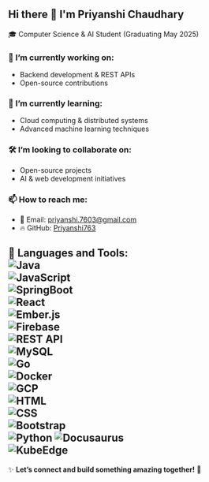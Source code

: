 ## Hi there 👋 I'm Priyanshi Chaudhary  

🎓 Computer Science & AI Student (Graduating May 2025)  

### 🔭 I’m currently working on:  
- Backend development & REST APIs  
- Open-source contributions  

### 🌱 I’m currently learning:  
- Cloud computing & distributed systems  
- Advanced machine learning techniques  

### 🛠️ I’m looking to collaborate on:  
- Open-source projects  
- AI & web development initiatives  

### 📫 How to reach me:  
- 📧 Email: [priyanshi.7603@gmail.com](mailto:priyanshi.7603@gmail.com)  
- 🔥 GitHub: [Priyanshi763](https://github.com/Priyanshi763)  

🚀 Languages and Tools:  
![Java](https://img.shields.io/badge/Java-007396?style=for-the-badge&logo=java&logoColor=white)  
![JavaScript](https://img.shields.io/badge/JavaScript-F7DF1E?style=for-the-badge&logo=javascript&logoColor=black)  
![SpringBoot](https://img.shields.io/badge/Spring%20Boot-6DB33F?style=for-the-badge&logo=spring-boot&logoColor=white)  
![React](https://img.shields.io/badge/React-61DAFB?style=for-the-badge&logo=react&logoColor=black)  
![Ember.js](https://img.shields.io/badge/Ember.js-E04E39?style=for-the-badge&logo=ember.js&logoColor=white)  
![Firebase](https://img.shields.io/badge/Firebase-FFCA28?style=for-the-badge&logo=firebase&logoColor=black)  
![REST API](https://img.shields.io/badge/REST%20APIs-02569B?style=for-the-badge)  
![MySQL](https://img.shields.io/badge/MySQL-4479A1?style=for-the-badge&logo=mysql&logoColor=white)  
![Go](https://img.shields.io/badge/Go-00ADD8?style=for-the-badge&logo=go&logoColor=white)  
![Docker](https://img.shields.io/badge/Docker-2496ED?style=for-the-badge&logo=docker&logoColor=white)  
![GCP](https://img.shields.io/badge/GCP-4285F4?style=for-the-badge&logo=google-cloud&logoColor=white)  
![HTML](https://img.shields.io/badge/HTML-E34F26?style=for-the-badge&logo=html5&logoColor=white)  
![CSS](https://img.shields.io/badge/CSS-1572B6?style=for-the-badge&logo=css3&logoColor=white)  
![Bootstrap](https://img.shields.io/badge/Bootstrap-7952B3?style=for-the-badge&logo=bootstrap&logoColor=white)  
![Python](https://img.shields.io/badge/Python-3776AB?style=for-the-badge&logo=python&logoColor=white)
![Docusaurus](https://img.shields.io/badge/Docusaurus-2F6F91?style=for-the-badge&logo=docusaurus&logoColor=white)  
![KubeEdge](https://img.shields.io/badge/KubeEdge-66B3FF?style=for-the-badge&logo=kubernetes&logoColor=white)
---

✨ **Let’s connect and build something amazing together!** 🚀 


